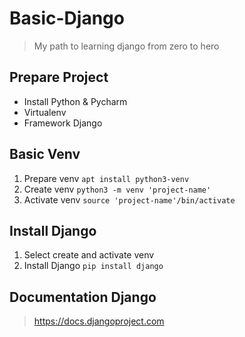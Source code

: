 # Basic-Django
> My path to learning django from zero to hero

## Prepare Project
- Install Python & Pycharm 
- Virtualenv 
- Framework Django

## Basic Venv
1. Prepare venv `apt install python3-venv`
2. Create venv `python3 -m venv 'project-name'`
3. Activate venv `source 'project-name'/bin/activate`

## Install Django
1. Select create and activate venv
2. Install Django `pip install django`

## Documentation Django
> https://docs.djangoproject.com
